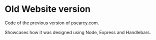 # Old Website version

Code of the previous version of psearcy.com.

Showcases how it was designed using Node, Express and Handlebars.
